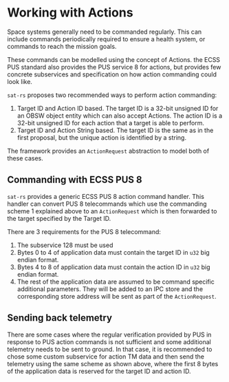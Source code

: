 # Working with Actions

Space systems generally need to be commanded regularly. This can include commands periodically
required to ensure a health system, or commands to reach the mission goals.

These commands can be modelled using the concept of Actions. the ECSS PUS standard also provides
the PUS service 8 for actions, but provides few concrete subservices and specification on how
action commanding could look like.

`sat-rs` proposes two recommended ways to perform action commanding:

1. Target ID and Action ID based. The target ID is a 32-bit unsigned ID for an OBSW object entity
   which can also accept Actions. The action ID is a 32-bit unsigned ID for each action that a
   target is able to perform.
2. Target ID and Action String based. The target ID is the same as in the first proposal, but
   the unique action is identified by a string.

The framework provides an `ActionRequest` abstraction to model both of these cases.

## Commanding with ECSS PUS 8

`sat-rs` provides a generic ECSS PUS 8 action command handler. This handler can convert PUS 8
telecommands which use the commanding scheme 1 explained above to an `ActionRequest` which is
then forwarded to the target specified by the Target ID.

There are 3 requirements for the PUS 8 telecommand:

1. The subservice 128 must be used
2. Bytes 0 to 4 of application data must contain the target ID in `u32` big endian format.
3. Bytes 4 to 8 of application data must contain the action ID in `u32` big endian format.
4. The rest of the application data are assumed to be command specific additional parameters. They
   will be added to an IPC store and the corresponding store address will be sent as part of the
   `ActionRequest`.

## Sending back telemetry

There are some cases where the regular verification provided by PUS in response to PUS action
commands is not sufficient and some additional telemetry needs to be sent to ground. In that
case, it is recommended to chose some custom subservice for action TM data and then send the
telemetry using the same scheme as shown above, where the first 8 bytes of the application
data is reserved for the target ID and action ID.

